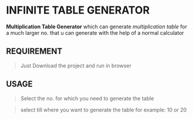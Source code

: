 # INFINITE TABLE GENERATOR
**Multiplication Table Generator** which can generate _multiplication table_ for a much larger no. that u can generate with the help of a normal calculator

## REQUIREMENT 
> Just Download the project and run in browser

## USAGE

> Select the no. for which you need to generate the table

> select till where you want to generate the table for example: 10 or 20
